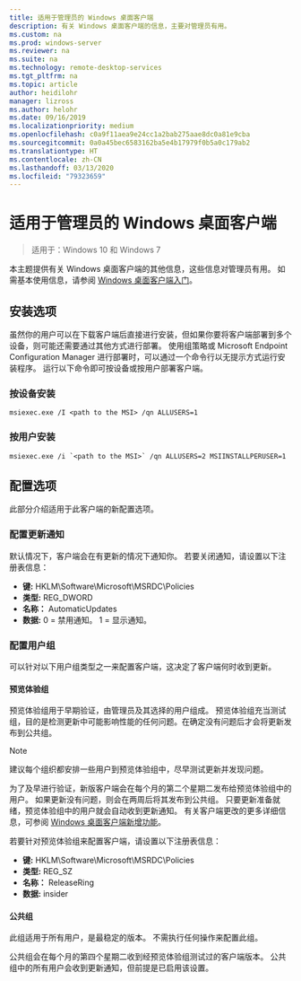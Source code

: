 ```yaml
---
title: 适用于管理员的 Windows 桌面客户端
description: 有关 Windows 桌面客户端的信息，主要对管理员有用。
ms.custom: na
ms.prod: windows-server
ms.reviewer: na
ms.suite: na
ms.technology: remote-desktop-services
ms.tgt_pltfrm: na
ms.topic: article
author: heidilohr
manager: lizross
ms.author: helohr
ms.date: 09/16/2019
ms.localizationpriority: medium
ms.openlocfilehash: c0a9f11aea9e24cc1a2bab275aae8dc0a81e9cba
ms.sourcegitcommit: 0a0a45bec6583162ba5e4b17979f0b5a0c179ab2
ms.translationtype: HT
ms.contentlocale: zh-CN
ms.lasthandoff: 03/13/2020
ms.locfileid: "79323659"
---
```

# <a name="windows-desktop-client-for-admins"></a>适用于管理员的 Windows 桌面客户端

>适用于：Windows 10 和 Windows 7

本主题提供有关 Windows 桌面客户端的其他信息，这些信息对管理员有用。 如需基本使用信息，请参阅 [Windows 桌面客户端入门](windowsdesktop.md)。

## <a name="installation-options"></a>安装选项

虽然你的用户可以在下载客户端后直接进行安装，但如果你要将客户端部署到多个设备，则可能还需要通过其他方式进行部署。 使用组策略或 Microsoft Endpoint Configuration Manager 进行部署时，可以通过一个命令行以无提示方式运行安装程序。 运行以下命令即可按设备或按用户部署客户端。

### <a name="per-device-installation"></a>按设备安装

```
msiexec.exe /I <path to the MSI> /qn ALLUSERS=1
```

### <a name="per-user-installation"></a>按用户安装

```
msiexec.exe /i `<path to the MSI>` /qn ALLUSERS=2 MSIINSTALLPERUSER=1
```

## <a name="configuration-options"></a>配置选项

此部分介绍适用于此客户端的新配置选项。

### <a name="configure-update-notifications"></a>配置更新通知

默认情况下，客户端会在有更新的情况下通知你。 若要关闭通知，请设置以下注册表信息：

- **键:** HKLM\Software\Microsoft\MSRDC\Policies
- **类型:** REG_DWORD
- **名称：** AutomaticUpdates
- **数据:** 0 = 禁用通知。 1 = 显示通知。

### <a name="configure-user-groups"></a>配置用户组

可以针对以下用户组类型之一来配置客户端，这决定了客户端何时收到更新。

#### <a name="insider-group"></a>预览体验组

预览体验组用于早期验证，由管理员及其选择的用户组成。 预览体验组充当测试组，目的是检测更新中可能影响性能的任何问题。在确定没有问题后才会将更新发布到公共组。

> [!NOTE]
> 建议每个组织都安排一些用户到预览体验组中，尽早测试更新并发现问题。

为了及早进行验证，新版客户端会在每个月的第二个星期二发布给预览体验组中的用户。 如果更新没有问题，则会在两周后将其发布到公共组。 只要更新准备就绪，预览体验组中的用户就会自动收到更新通知。 有关客户端更改的更多详细信息，可参阅 [Windows 桌面客户端新增功能](windowsdesktop-whatsnew.md)。

若要针对预览体验组来配置客户端，请设置以下注册表信息：

- **键:** HKLM\Software\Microsoft\MSRDC\Policies
- **类型:** REG_SZ
- **名称：** ReleaseRing
- **数据:** insider

#### <a name="public-group"></a>公共组

此组适用于所有用户，是最稳定的版本。 不需执行任何操作来配置此组。

公共组会在每个月的第四个星期二收到经预览体验组测试过的客户端版本。 公共组中的所有用户会收到更新通知，但前提是已启用该设置。
